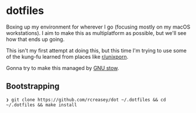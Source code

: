 # dotfiles

Boxing up my environment for wherever I go (focusing mostly on my macOS workstations).  I aim to make this as multiplatform as possible, but we'll see how that ends up going. 

This isn't my first attempt at doing this, but this time I'm trying to use some of the kung-fu learned from places like [r/unixporn](https://reddit.com/r/unixporn).

Gonna try to make this managed by [GNU stow](https://www.gnu.org/software/stow/).

## Bootstrapping

```
❯ git clone https://github.com/rcreasey/dot ~/.dotfiles && cd ~/.dotfiles && make install
```
